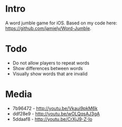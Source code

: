 # Intro

A word jumble game for iOS. Based on my code here:
https://github.com/jamiely/Word-Jumble.

# Todo

* Do not allow players to repeat words
* Show differences between words
* Visually show words that are invalid

# Media

* 7b96472 - http://youtu.be/Vkaui9pkM6k
* ddf28e9 - http://youtu.be/wOLQqsAJ3gA
* 5ddaaf8 - http://youtu.be/CrXjJ9-Z-Io

